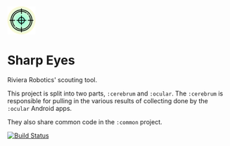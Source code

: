 ![Sharp Eyes Icon](https://raw.githubusercontent.com/Team5818/SharpEyes/master/docs/icon.png)
# Sharp Eyes
Riviera Robotics' scouting tool.

This project is split into two parts, `:cerebrum` and `:ocular`.
The `:cerebrum` is responsible for pulling in the various results of collecting
done by the `:ocular` Android apps.

They also share common code in the `:common` project.

[![Build Status](https://travis-ci.org/Team5818/vision-client-2017.svg?branch=master)](https://travis-ci.org/Team5818/vision-client-2017)

